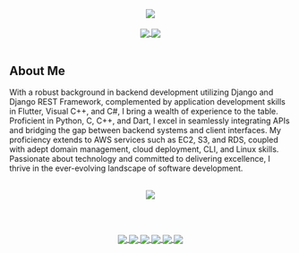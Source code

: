 <div align=center class="invisible">
<a href="https://himdek.com"><img src="https://img.shields.io/badge/My%20Website-HimDek.com-blue?style=for-the-badge&logo=Internet-Explorer" /></a>
</div>

<br />

<div align=center>
<a href="https://github.com/HimDek/">
<img align="center" src="https://github-readme-stats.vercel.app/api?username=HimDek&count_private=true&include_all_commits=true&show_icons=true&theme=city_light&hide_border=true&bg_color=00000000" />
</a>
<a href="https://github.com/HimDek?tab=repositories">
<img align="center" src="https://github-readme-stats.vercel.app/api/top-langs?username=HimDek&count_private=true&include_all_commits=true&show_icons=true&theme=city_light&hide_border=true&layout=compact&langs_count=10&bg_color=00000000" />
</a>
</div>
  
<br />

## About Me
With a robust background in backend development utilizing Django and Django REST Framework, complemented by application development skills in Flutter, Visual C++, and C#, I bring a wealth of experience to the table. Proficient in Python, C, C++, and Dart, I excel in seamlessly integrating APIs and bridging the gap between backend systems and client interfaces. My proficiency extends to AWS services such as EC2, S3, and RDS, coupled with adept domain management, cloud deployment, CLI, and Linux skills. Passionate about technology and committed to delivering excellence, I thrive in the ever-evolving landscape of software development.
<br />
<br />

<div align=center><img src="https://github-profile-trophy.vercel.app/?username=HimDek&theme=tokyonight&no-frame=true&column=-1&no-bg=true" /></div>

<br /><br />

<div align=center>
<a href="https://github.com/HimDek/Simple-Kickoff-for-Plasma">
<img align="center" src="https://github-readme-stats.vercel.app/api/pin/?username=HimDek&repo=Simple-Kickoff-for-Plasma&theme=city_light&hide_border=true&bg_color=00000000" />
</a>
<a href="https://github.com/HimDek/Acenoster-ZSH-Theme">
<img align="center" src="https://github-readme-stats.vercel.app/api/pin/?username=HimDek&repo=Acenoster-ZSH-Theme&theme=city_light&hide_border=true&bg_color=00000000" />
</a>
<a href="https://github.com/HimDek/Windows-Activator">
<img align="center" src="https://github-readme-stats.vercel.app/api/pin/?username=HimDek&repo=Windows-Activator&theme=city_light&hide_border=true&bg_color=00000000" />
</a>
<a href="https://github.com/HimDek/GitHub-List-Repositories-HTML">
<img align="center" src="https://github-readme-stats.vercel.app/api/pin/?username=HimDek&repo=GitHub-List-Repositories-HTML&theme=city_light&hide_border=true&bg_color=00000000" />
</a>
<a href="https://github.com/HiDe-Techno-Tips/yuzu-Early-Access-Launcher">
<img align="center" src="https://github-readme-stats.vercel.app/api/pin/?username=HiDe-Techno-Tips&repo=yuzu-Early-Access-Launcher&theme=city_light&hide_border=true&bg_color=00000000" />
</a>
<a href="https://github.com/HiDe-Techno-Tips/Blackeye-for-Windows">
<img align="center" src="https://github-readme-stats.vercel.app/api/pin/?username=HiDe-Techno-Tips&repo=Blackeye-for-Windows&theme=city_light&hide_border=true&bg_color=00000000" />
</a>
</div>
<br/>
  

